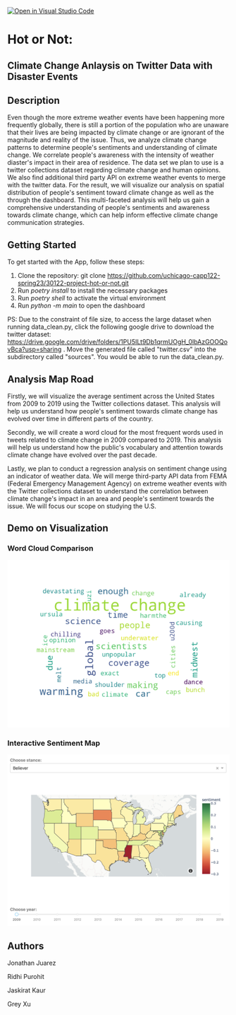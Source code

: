 [![Open in Visual Studio Code](https://classroom.github.com/assets/open-in-vscode-c66648af7eb3fe8bc4f294546bfd86ef473780cde1dea487d3c4ff354943c9ae.svg)](https://classroom.github.com/online_ide?assignment_repo_id=9908682&assignment_repo_type=AssignmentRepo)

# Hot or Not: 
## Climate Change Anlaysis on Twitter Data with Disaster Events

## Description
Even though the more extreme weather events have been happening more frequently globally, there is still a portion of the population who are unaware that their lives are being impacted by climate change or are ignorant of the magnitude and reality of the issue. Thus, we analyze climate change patterns to determine people's sentiments and understanding of climate change. We correlate people's awareness with the intensity of weather diaster's impact in their area of residence. The data set we plan to use is a twitter collections dataset regarding climate change and human opinions. We also find additional third party API on extreme weather events to merge with the twitter data. For the result, we will visualize our analysis on spatial distribution of people's sentiment toward climate change as well as the through the dashboard. This multi-faceted analysis will help us gain a comprehensive understanding of people's sentiments and awareness towards climate change, which can help inform effective climate change communication strategies.

## Getting Started
To get started with the App, follow these steps:

1. Clone the repository: git clone https://github.com/uchicago-capp122-spring23/30122-project-hot-or-not.git
2. Run  *poetry install* to install the necessary packages
3. Run  *poetry shell* to activate the virtual environment
4. Run  *python -m main* to open the dashboard

PS:
Due to the constraint of file size, to access the large dataset when running data_clean.py, click the following google drive to download the twitter dataset:
https://drive.google.com/drive/folders/1PU5ILt9Db1qrmUOgH_0lbAzGOOQovBca?usp=sharing
. Move the generated file called "twitter.csv" into the subdirectory called "sources". You would be able to run the data_clean.py.

## Analysis Map Road
Firstly, we will visualize the average sentiment across the United States from 2009 to 2019 using the Twitter collections dataset. This analysis will help us understand how people's sentiment towards climate change has evolved over time in different parts of the country. 

Secondly, we will create a word cloud for the most frequent words used in tweets related to climate change in 2009 compared to 2019. This analysis will help us understand how the public's vocabulary and attention towards climate change have evolved over the past decade. 

Lastly, we plan to conduct a regression analysis on sentiment change using an indicator of weather data. We will merge third-party API data from FEMA (Federal Emergency Management Agency) on extreme weather events with the Twitter collections dataset to understand the correlation between climate change's impact in an area and people's sentiment towards the issue. We will focus our scope on studying the U.S. 


## Demo on Visualization
### Word Cloud Comparison
<p align="center">
<img src="/main/images/wordcloud_Fire_2019.png">
</p>

### Interactive Sentiment Map
<p align="center">
<img src= "./main/images/map_demo.png">
</p>

## Authors
Jonathan Juarez

Ridhi Purohit

Jaskirat Kaur

Grey Xu



